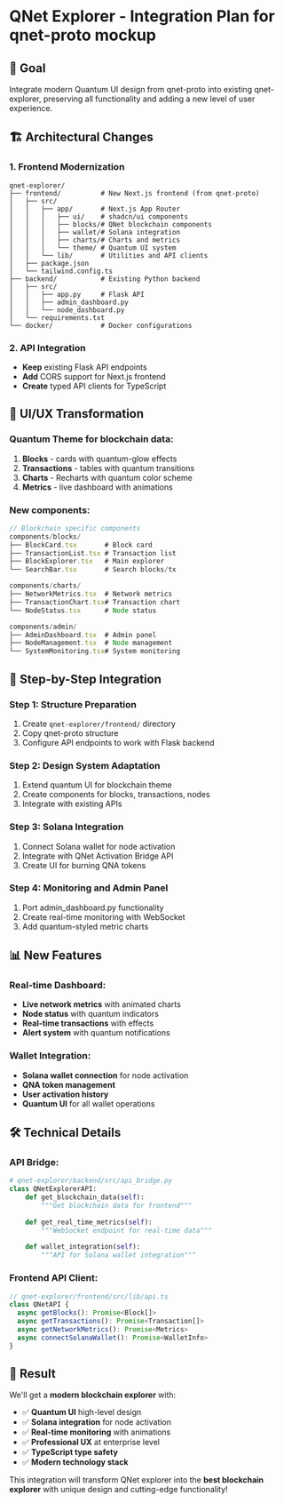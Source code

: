 # QNet Explorer - Integration Plan for qnet-proto mockup

## 🎯 Goal
Integrate modern Quantum UI design from qnet-proto into existing qnet-explorer, preserving all functionality and adding a new level of user experience.

## 🏗️ Architectural Changes

### 1. Frontend Modernization
```
qnet-explorer/
├── frontend/          # New Next.js frontend (from qnet-proto)
│   ├── src/
│   │   ├── app/       # Next.js App Router
│   │   │   ├── ui/    # shadcn/ui components
│   │   │   ├── blocks/# QNet blockchain components  
│   │   │   ├── wallet/# Solana integration
│   │   │   ├── charts/# Charts and metrics
│   │   │   └── theme/ # Quantum UI system
│   │   └── lib/       # Utilities and API clients
│   ├── package.json
│   └── tailwind.config.ts
├── backend/           # Existing Python backend
│   ├── src/
│   │   ├── app.py     # Flask API
│   │   ├── admin_dashboard.py
│   │   └── node_dashboard.py
│   └── requirements.txt
└── docker/            # Docker configurations
```

### 2. API Integration
- **Keep** existing Flask API endpoints
- **Add** CORS support for Next.js frontend
- **Create** typed API clients for TypeScript

## 🎨 UI/UX Transformation

### Quantum Theme for blockchain data:
1. **Blocks** - cards with quantum-glow effects
2. **Transactions** - tables with quantum transitions
3. **Charts** - Recharts with quantum color scheme
4. **Metrics** - live dashboard with animations

### New components:
```typescript
// Blockchain specific components
components/blocks/
├── BlockCard.tsx       # Block card
├── TransactionList.tsx # Transaction list
├── BlockExplorer.tsx   # Main explorer
└── SearchBar.tsx       # Search blocks/tx

components/charts/
├── NetworkMetrics.tsx  # Network metrics
├── TransactionChart.tsx# Transaction chart
└── NodeStatus.tsx      # Node status

components/admin/
├── AdminDashboard.tsx  # Admin panel
├── NodeManagement.tsx  # Node management
└── SystemMonitoring.tsx# System monitoring
```

## 🔧 Step-by-Step Integration

### Step 1: Structure Preparation
1. Create `qnet-explorer/frontend/` directory
2. Copy qnet-proto structure
3. Configure API endpoints to work with Flask backend

### Step 2: Design System Adaptation
1. Extend quantum UI for blockchain theme
2. Create components for blocks, transactions, nodes
3. Integrate with existing APIs

### Step 3: Solana Integration  
1. Connect Solana wallet for node activation
2. Integrate with QNet Activation Bridge API
3. Create UI for burning QNA tokens

### Step 4: Monitoring and Admin Panel
1. Port admin_dashboard.py functionality
2. Create real-time monitoring with WebSocket
3. Add quantum-styled metric charts

## 📊 New Features

### Real-time Dashboard:
- **Live network metrics** with animated charts
- **Node status** with quantum indicators  
- **Real-time transactions** with effects
- **Alert system** with quantum notifications

### Wallet Integration:
- **Solana wallet connection** for node activation
- **QNA token management** 
- **User activation history**
- **Quantum UI** for all wallet operations

## 🛠️ Technical Details

### API Bridge:
```python
# qnet-explorer/backend/src/api_bridge.py
class QNetExplorerAPI:
    def get_blockchain_data(self):
        """Get blockchain data for frontend"""
        
    def get_real_time_metrics(self):
        """WebSocket endpoint for real-time data"""
        
    def wallet_integration(self):
        """API for Solana wallet integration"""
```

### Frontend API Client:
```typescript
// qnet-explorer/frontend/src/lib/api.ts
class QNetAPI {
  async getBlocks(): Promise<Block[]>
  async getTransactions(): Promise<Transaction[]>  
  async getNetworkMetrics(): Promise<Metrics>
  async connectSolanaWallet(): Promise<WalletInfo>
}
```

## 🚀 Result

We'll get a **modern blockchain explorer** with:
- ✅ **Quantum UI** high-level design
- ✅ **Solana integration** for node activation  
- ✅ **Real-time monitoring** with animations
- ✅ **Professional UX** at enterprise level
- ✅ **TypeScript type safety**
- ✅ **Modern technology stack**

This integration will transform QNet explorer into the **best blockchain explorer** with unique design and cutting-edge functionality! 